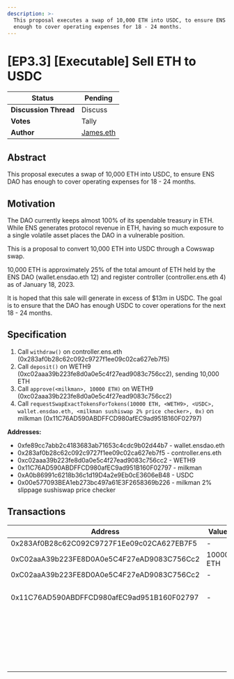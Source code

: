 ```yaml
---
description: >-
  This proposal executes a swap of 10,000 ETH into USDC, to ensure ENS DAO has
  enough to cover operating expenses for 18 - 24 months.
---
```


# \[EP3.3] \[Executable] Sell ETH to USDC

| **Status**            | Pending                                          |
| --------------------- | ------------------------------------------------ |
| **Discussion Thread** | Discuss                                          |
| **Votes**             | Tally                                            |
| **Author**            | [James.eth](https://twitter.com/blockchainjames) |

## Abstract

This proposal executes a swap of 10,000 ETH into USDC, to ensure ENS DAO has enough to cover operating expenses for 18 - 24 months.

## Motivation

The DAO currently keeps almost 100% of its spendable treasury in ETH. While ENS generates protocol revenue in ETH, having so much exposure to a single volatile asset places the DAO in a vulnerable position.

This is a proposal to convert 10,000 ETH into USDC through a Cowswap swap.

10,000 ETH is approximately 25% of the total amount of ETH held by the ENS DAO (wallet.ensdao.eth 12) and register controller (controller.ens.eth 4) as of January 18, 2023.

It is hoped that this sale will generate in excess of $13m in USDC. The goal is to ensure that the DAO has enough USDC to cover operations for the next 18 - 24 months.

## Specification

1. Call `withdraw()` on controller.ens.eth (0x283af0b28c62c092c9727f1ee09c02ca627eb7f5)
2. Call `deposit()` on WETH9 (0xc02aaa39b223fe8d0a0e5c4f27ead9083c756cc2), sending 10,000 ETH
3. Call `approve(<milkman>, 10000 ETH)` on WETH9 (0xc02aaa39b223fe8d0a0e5c4f27ead9083c756cc2)
4. Call `requestSwapExactTokensForTokens(10000 ETH, <WETH9>, <USDC>, wallet.ensdao.eth, <milkman sushiswap 2% price checker>, 0x)` on milkman (0x11C76AD590ABDFFCD980afEC9ad951B160F02797)

**Addresses:**

* 0xfe89cc7abb2c4183683ab71653c4cdc9b02d44b7 - wallet.ensdao.eth
* 0x283af0b28c62c092c9727f1ee09c02ca627eb7f5 - controller.ens.eth
* 0xc02aaa39b223fe8d0a0e5c4f27ead9083c756cc2 - WETH9
* 0x11C76AD590ABDFFCD980afEC9ad951B160F02797 - milkman
* 0xA0b86991c6218b36c1d19D4a2e9Eb0cE3606eB48 - USDC
* 0x00e577093BEA1eb273bc497a61E3F2658369b226 - milkman 2% slippage sushiswap price checker

## Transactions

| Address                                    | Value     | Function                        | Argument          | Value                                      |
| ------------------------------------------ | --------- | ------------------------------- | ----------------- | ------------------------------------------ |
| 0x283Af0B28c62C092C9727F1Ee09c02CA627EB7F5 | -         | withdraw                        |                   |                                            |
| 0xC02aaA39b223FE8D0A0e5C4F27eAD9083C756Cc2 | 10000 ETH | deposit                         |                   |                                            |
| 0xC02aaA39b223FE8D0A0e5C4F27eAD9083C756Cc2 | -         | approve                         | guy               | 0x0b7fFc1f4AD541A4Ed16b40D8c37f0929158D101 |
|                                            |           |                                 | wad               | 100000000000000000000000000                |
| 0x11C76AD590ABDFFCD980afEC9ad951B160F02797 | -         | requestSwapExactTokensForTokens | \_auctioningToken | 0xC02aaA39b223FE8D0A0e5C4F27eAD9083C756Cc2 |
|                                            |           |                                 | amountIn          | 100000000000000000000000000                |
|                                            |           |                                 | fromToken         | 0xc02aaa39b223fe8d0a0e5c4f27ead9083c756cc2 |
|                                            |           |                                 | toToken           | 0xA0b86991c6218b36c1d19D4a2e9Eb0cE3606eB48 |
|                                            |           |                                 | to                | 0xfe89cc7abb2c4183683ab71653c4cdc9b02d44b7 |
|                                            |           |                                 | priceChecker      | 0x00e577093BEA1eb273bc497a61E3F2658369b226 |
|                                            |           |                                 | priceCheckerData  | 0x                                         |
